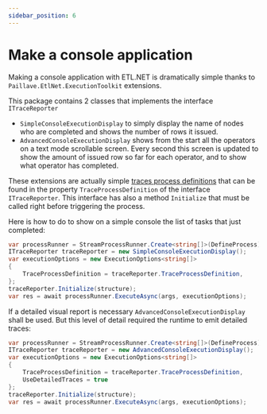 ```yaml
---
sidebar_position: 6
---
```


# Make a console application

Making a console application with ETL.NET is dramatically simple thanks to `Paillave.EtlNet.ExecutionToolkit` extensions.

This package contains 2 classes that implements the interface `ITraceReporter`

- `SimpleConsoleExecutionDisplay` to simply display the name of nodes who are completed and shows the number of rows it issued.
- `AdvancedConsoleExecutionDisplay` shows from the start all the operators on a text mode scrollable screen. Every second this screen is updated to show the amount of issued row so far for each operator, and to show what operator has completed.

These extensions are actually simple [traces process definitions](/docs/recipes/handleTraces) that can be found in the property `TraceProcessDefinition` of the interface `ITraceReporter`. This interface has also a method `Initialize` that must be called right before triggering the process.

Here is how to do to show on a simple console the list of tasks that just completed:

```cs
var processRunner = StreamProcessRunner.Create<string[]>(DefineProcess);
ITraceReporter traceReporter = new SimpleConsoleExecutionDisplay();
var executionOptions = new ExecutionOptions<string[]>
{
    TraceProcessDefinition = traceReporter.TraceProcessDefinition,
};
traceReporter.Initialize(structure);
var res = await processRunner.ExecuteAsync(args, executionOptions);
```

If a detailed visual report is necessary `AdvancedConsoleExecutionDisplay` shall be used. But this level of detail required the runtime to emit detailed traces:

```cs
var processRunner = StreamProcessRunner.Create<string[]>(DefineProcess);
ITraceReporter traceReporter = new AdvancedConsoleExecutionDisplay();
var executionOptions = new ExecutionOptions<string[]>
{
    TraceProcessDefinition = traceReporter.TraceProcessDefinition,
    UseDetailedTraces = true
};
traceReporter.Initialize(structure);
var res = await processRunner.ExecuteAsync(args, executionOptions);
```
